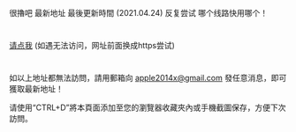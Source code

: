 很擼吧 最新地址 最後更新時間 (2021.04.24) 反复尝试 哪个线路快用哪个！
#
<a href="http://www.22kxx.com" rel="nofollow">请点我</a> (如遇无法访问，网址前面换成https尝试)
# 
如以上地址都無法訪問，請用郵箱向 apple2014x@gmail.com 發任意消息，即可獲取最新地址！

请使用“CTRL+D”將本頁面添加至您的瀏覽器收藏夾內或手機截圖保存，方便下次訪問。

